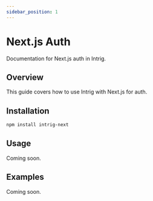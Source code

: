 ```yaml
---
sidebar_position: 1
---
```


# Next.js Auth

Documentation for Next.js auth in Intrig.

## Overview

This guide covers how to use Intrig with Next.js for auth.

## Installation

```bash
npm install intrig-next
```

## Usage

Coming soon.

## Examples

Coming soon.
